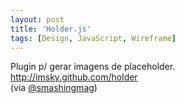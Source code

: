 ```yaml
---
layout: post
title: 'Holder.js'
tags: [Design, JavaScript, Wireframe]
---
```


Plugin p/ gerar imagens de placeholder.<br>
<http://imsky.github.com/holder><br>
(via [@smashingmag](https://twitter.com/smashingmag/status/235795518268260353))
